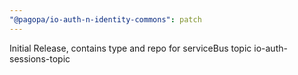 ```yaml
---
"@pagopa/io-auth-n-identity-commons": patch
---
```


Initial Release, contains type and repo for serviceBus topic io-auth-sessions-topic
